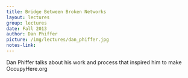 ```yaml
---
title: Bridge Between Broken Networks
layout: lectures
group: lectures
date: Fall 2013
author: Dan Phiffer
picture: /img/lectures/dan_phiffer.jpg
notes-link:
---
```

Dan Phiffer talks about his work and process that inspired him to make OccupyHere.org